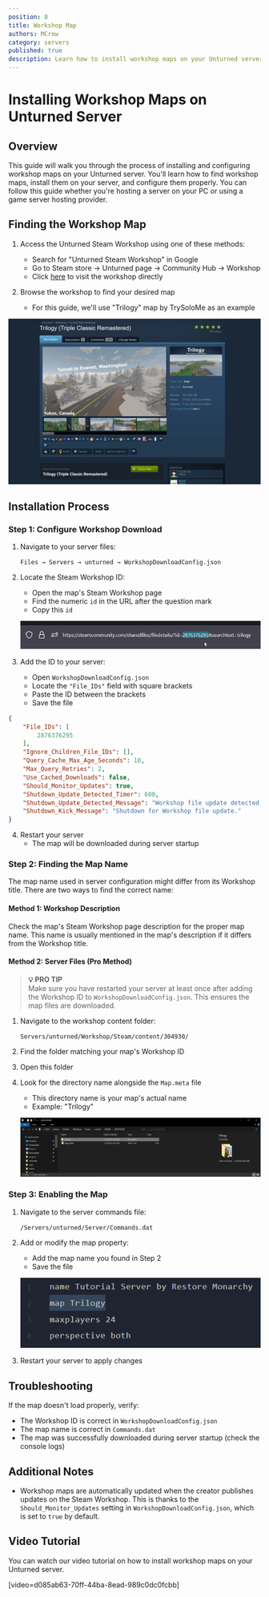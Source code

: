 ```yaml
---
position: 8
title: Workshop Map
authors: MCrow
category: servers
published: true
description: Learn how to install workshop maps on your Unturned server.
---
```


# Installing Workshop Maps on Unturned Server

## Overview
This guide will walk you through the process of installing and configuring workshop maps on your Unturned server. You'll learn how to find workshop maps, install them on your server, and configure them properly. You can follow this guide whether you're hosting a server on your PC or using a game server hosting provider.

## Finding the Workshop Map

1. Access the Unturned Steam Workshop using one of these methods:
   - Search for "Unturned Steam Workshop" in Google
   - Go to Steam store → Unturned page → Community Hub → Workshop
   - Click [here](https://steamcommunity.com/app/304930/workshop/) to visit the workshop directly

2. Browse the workshop to find your desired map
   - For this guide, we'll use "Trilogy" map by TrySoloMe as an example

![Trilogy on Steam Workshop](assets/map_steam_workshop.png)

## Installation Process

### Step 1: Configure Workshop Download

1. Navigate to your server files:
   ```
   Files → Servers → unturned → WorkshopDownloadConfig.json
   ```

2. Locate the Steam Workshop ID:
   - Open the map's Steam Workshop page
   - Find the numeric `id` in the URL after the question mark
   - Copy this `id`

    ![Workshop ID in URL](assets/workshop_item_url.png)

3. Add the ID to your server:
   - Open `WorkshopDownloadConfig.json`
   - Locate the `"File_IDs"` field with square brackets
   - Paste the ID between the brackets
   - Save the file
```json
{
    "File_IDs": [
        2876376295
    ],
    "Ignore_Children_File_IDs": [],
    "Query_Cache_Max_Age_Seconds": 10,
    "Max_Query_Retries": 2,
    "Use_Cached_Downloads": false,
    "Should_Monitor_Updates": true,
    "Shutdown_Update_Detected_Timer": 600,
    "Shutdown_Update_Detected_Message": "Workshop file update detected, shutdown in: {0}",
    "Shutdown_Kick_Message": "Shutdown for Workshop file update."
}
```

4. Restart your server
   - The map will be downloaded during server startup

### Step 2: Finding the Map Name

The map name used in server configuration might differ from its Workshop title. There are two ways to find the correct name:

#### Method 1: Workshop Description
Check the map's Steam Workshop page description for the proper map name. This name is usually mentioned in the map's description if it differs from the Workshop title.

#### Method 2: Server Files (Pro Method)
> **💡 PRO TIP**  
> Make sure you have restarted your server at least once after adding the Workshop ID to `WorkshopDownloadConfig.json`. This ensures the map files are downloaded.

1. Navigate to the workshop content folder:
   ```
   Servers/unturned/Workshop/Steam/content/304930/
   ```
2. Find the folder matching your map's Workshop ID
3. Open this folder
4. Look for the directory name alongside the `Map.meta` file
   - This directory name is your map's actual name
   - Example: "Trilogy"

    ![Trilogy Map Folder](assets/trilogy_in_file_explorer.png)

### Step 3: Enabling the Map

1. Navigate to the server commands file:
   ```
   /Servers/unturned/Server/Commands.dat
   ```

2. Add or modify the map property:
   - Add the map name you found in Step 2
   - Save the file

   ![Trilogy Map in Commands.dat](assets/trilogy_commands_dat.png)

3. Restart your server to apply changes

## Troubleshooting

If the map doesn't load properly, verify:
- The Workshop ID is correct in `WorkshopDownloadConfig.json`
- The map name is correct in `Commands.dat`
- The map was successfully downloaded during server startup (check the console logs)

## Additional Notes
- Workshop maps are automatically updated when the creator publishes updates on the Steam Workshop. This is thanks to the `Should_Monitor_Updates` setting in `WorkshopDownloadConfig.json`, which is set to `true` by default.

## Video Tutorial
You can watch our video tutorial on how to install workshop maps on your Unturned server.

[video=d085ab63-70ff-44ba-8ead-989c0dc0fcbb]